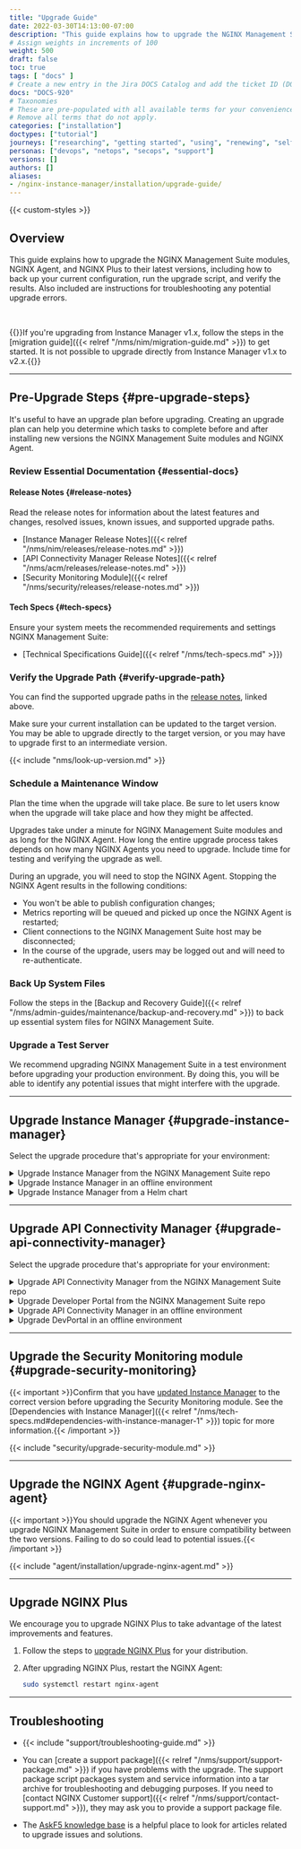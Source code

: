 ```yaml
---
title: "Upgrade Guide"
date: 2022-03-30T14:13:00-07:00
description: "This guide explains how to upgrade the NGINX Management Suite modules, NGINX Agent, and NGINX Plus."
# Assign weights in increments of 100
weight: 500
draft: false
toc: true
tags: [ "docs" ]
# Create a new entry in the Jira DOCS Catalog and add the ticket ID (DOCS-<number>) below
docs: "DOCS-920"
# Taxonomies
# These are pre-populated with all available terms for your convenience.
# Remove all terms that do not apply.
categories: ["installation"]
doctypes: ["tutorial"]
journeys: ["researching", "getting started", "using", "renewing", "self service"]
personas: ["devops", "netops", "secops", "support"]
versions: []
authors: []
aliases:
- /nginx-instance-manager/installation/upgrade-guide/
---
```


{{< custom-styles >}}

## Overview

This guide explains how to upgrade the NGINX Management Suite modules, NGINX Agent, and NGINX Plus to their latest versions, including how to back up your current configuration, run the upgrade script, and verify the results. Also included are instructions for troubleshooting any potential upgrade errors.

<br>

{{<see-also>}}If you're upgrading from Instance Manager v1.x, follow the steps in the [migration guide]({{< relref "/nms/nim/migration-guide.md" >}}) to get started. It is not possible to upgrade directly from Instance Manager v1.x to v2.x.{{</see-also>}}

---

## Pre-Upgrade Steps {#pre-upgrade-steps}

It's useful to have an upgrade plan before upgrading. Creating an upgrade plan can help you determine which tasks to complete before and after installing new versions the NGINX Management Suite modules and NGINX Agent.

### Review Essential Documentation {#essential-docs}

#### Release Notes {#release-notes}

Read the release notes for information about the latest features and changes, resolved issues, known issues, and supported upgrade paths.

- [Instance Manager Release Notes]({{< relref "/nms/nim/releases/release-notes.md" >}})
- [API Connectivity Manager Release Notes]({{< relref "/nms/acm/releases/release-notes.md" >}})
- [Security Monitoring Module]({{< relref "/nms/security/releases/release-notes.md" >}})

#### Tech Specs {#tech-specs}

Ensure your system meets the recommended requirements and settings NGINX Management Suite:

- [Technical Specifications Guide]({{< relref "/nms/tech-specs.md" >}})

### Verify the Upgrade Path {#verify-upgrade-path}

You can find the supported upgrade paths in the [release notes](#release-notes), linked above.

Make sure your current installation can be updated to the target version. You may be able to upgrade directly to the target version, or you may have to upgrade first to an intermediate version.

{{< include "nms/look-up-version.md" >}}

### Schedule a Maintenance Window

Plan the time when the upgrade will take place. Be sure to let users know when the upgrade will take place and how they might be affected.

Upgrades take under a minute for NGINX Management Suite modules and as long for the NGINX Agent. How long the entire upgrade process takes depends on how many NGINX Agents you need to upgrade. Include time for testing and verifying the upgrade as well.

During an upgrade, you will need to stop the NGINX Agent. Stopping the NGINX Agent results in the following conditions:

- You won't be able to publish configuration changes;
- Metrics reporting will be queued and picked up once the NGINX Agent is restarted;
- Client connections to the NGINX Management Suite host may be disconnected;
- In the course of the upgrade, users may be logged out and will need to re-authenticate.

### Back Up System Files

Follow the steps in the [Backup and Recovery Guide]({{< relref "/nms/admin-guides/maintenance/backup-and-recovery.md" >}}) to back up essential system files for NGINX Management Suite.

### Upgrade a Test Server

We recommend upgrading NGINX Management Suite in a test environment before upgrading your production environment. By doing this, you will be able to identify any potential issues that might interfere with the upgrade.

---

## Upgrade Instance Manager {#upgrade-instance-manager}

Select the upgrade procedure that's appropriate for your environment:

<details>
<summary>Upgrade Instance Manager from the NGINX Management Suite repo</summary>

#### Upgrade Instance Manager from NGINX Management Suite Repo

This section explains how to upgrade Instance Manager using a Linux package manager -- Yum or Apt -- to retrieve packages from a public repository. You'll need to have Internet access to complete these steps.

If you don't have access to the Internet, refer to the [Upgrade in an Offline Environment](#upgrade-nim-offline) section.

{{< include "nim/installation/upgrade-nim.md" >}}
</details>

<details>
<summary>Upgrade Instance Manager in an offline environment</summary>

#### Upgrade Instance Manager Offline

{{< include "nim/installation/upgrade-nim-offline.md" >}}

</details>

<details>
<summary>Upgrade Instance Manager from a Helm chart</summary>

- Follow the upgrade steps in the [Deploy NGINX Management Suite using Helm]({{<relref "/nms/admin-guides/installation/kubernetes/nms-helm.md#helm-upgrade-nms" >}}) guide.

</details>

---

## Upgrade API Connectivity Manager {#upgrade-api-connectivity-manager}

Select the upgrade procedure that's appropriate for your environment:

<details>
<summary>Upgrade API Connectivity Manager from the NGINX Management Suite repo</summary>

#### Upgrade API Connectivity Manager from NGINX Management Suite Repo

Upgrade API Connectivity Manager from the NGINX Management Suite Repo:

This section explains how to upgrade API Connectivity Manager using a Linux package manager -- Yum or Apt -- to retrieve packages from a public repository. You'll need to have Internet access to complete these steps.

{{< include "acm/installation/upgrade-acm.md" >}}

</details>

<details>
<summary>Upgrade Developer Portal from the NGINX Management Suite repo</summary>

#### Upgrade the Developer Portal from NGINX Management Suite Repo {#upgrade-acm-dev-portal}

This section explains how to upgrade the Developer Portal using a Linux package manager -- Yum or Apt -- to retrieve packages from a public repository. You'll need to have Internet access to complete these steps.

{{< include "acm/installation/upgrade-acm-dev-portal.md" >}}

</details>

<details>
<summary>Upgrade API Connectivity Manager in an offline environment</summary>

#### Upgrade API Connectivity Manager Offline {#upgrade-acm-offline}

{{< include "acm/installation/upgrade-acm-offline.md" >}}

</details>

<details>
<summary>Upgrade DevPortal in an offline environment</summary>

#### Upgrade the Developer Portal Offline {#upgrade-acm-dev-portal-offline}

{{< include "acm/installation/upgrade-acm-dev-portal-offline.md" >}}

</details>

---

## Upgrade the Security Monitoring module {#upgrade-security-monitoring}

{{< important >}}Confirm that you have [updated Instance Manager](#upgrade-instance-manager) to the correct version before upgrading the Security Monitoring module.
See the [Dependencies with Instance Manager]({{< relref "/nms/tech-specs.md#dependencies-with-instance-manager-1" >}}) topic for more information.{{< /important >}}

{{< include "security/upgrade-security-module.md" >}}

---

## Upgrade the NGINX Agent {#upgrade-nginx-agent}

{{< important >}}You should upgrade the NGINX Agent whenever you upgrade NGINX Management Suite in order to ensure compatibility between the two versions. Failing to do so could lead to potential issues.{{< /important >}}

{{< include "agent/installation/upgrade-nginx-agent.md" >}}

---

## Upgrade NGINX Plus

We encourage you to upgrade NGINX Plus to take advantage of the latest improvements and features.

1. Follow the steps to [upgrade NGINX Plus](https://docs.nginx.com/nginx/admin-guide/installing-nginx/installing-nginx-plus/#upgrading-nginx-plus) for your distribution.

2. After upgrading NGINX Plus, restart the NGINX Agent:

   ```bash
   sudo systemctl restart nginx-agent
   ```

---

## Troubleshooting

- {{< include "support/troubleshooting-guide.md" >}}

- You can [create a support package]({{< relref "/nms/support/support-package.md" >}}) if you have problems with the upgrade. The support package script packages system and service information into a tar archive for troubleshooting and debugging purposes. If you need to [contact NGINX Customer support]({{< relref "/nms/support/contact-support.md" >}}), they may ask you to provide a support package file.
- The [AskF5 knowledge base](https://support.f5.com/csp/home) is a helpful place to look for articles related to upgrade issues and solutions.
